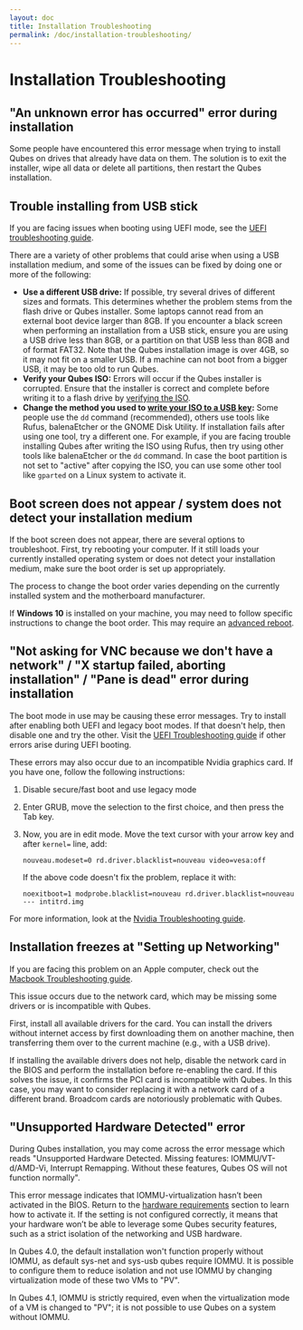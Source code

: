 ```yaml
---
layout: doc
title: Installation Troubleshooting
permalink: /doc/installation-troubleshooting/
---
```

# Installation Troubleshooting #

## "An unknown error has occurred" error during installation ##

Some people have encountered this error message when trying to install Qubes on drives that already have data on them. 
The solution is to exit the installer, wipe all data or delete all partitions, then restart the Qubes installation. 

## Trouble installing from USB stick ##

If you are facing issues when booting using UEFI mode, see the [UEFI troubleshooting guide](/doc/uefi-troubleshooting/). 

There are a variety of other problems that could arise when using a USB installation medium, and some of the issues can be fixed by doing one or more of the following:

* **Use a different USB drive:** 
If possible, try several drives of different sizes and formats. 
This determines whether the problem stems from the flash drive or Qubes installer.
Some laptops cannot read from an external boot device larger than 8GB. 
If you encounter a black screen when performing an installation from a USB stick, ensure you are using a USB drive less than 8GB, or a partition on that USB less than 8GB and of format FAT32.
Note that the Qubes installation image is over 4GB, so it may not fit on a smaller USB. 
If a machine can not boot from a bigger USB, it may be too old to run Qubes. 
* **Verify your Qubes ISO:** 
Errors will occur if the Qubes installer is corrupted. 
Ensure that the installer is correct and complete before writing it to a flash drive by [verifying the ISO](/security/verifying-signatures/#how-to-verify-qubes-iso-signatures). 
* **Change the method you used to [write your ISO to a USB key](/doc/installation-guide/#copying-the-iso-onto-the-installation-medium):** 
Some people use the ``dd`` command (recommended), others use tools like Rufus, balenaEtcher or the GNOME Disk Utility. 
If installation fails after using one tool, try a different one. 
For example, if you are facing trouble installing Qubes after writing the ISO using Rufus, then try using other tools like balenaEtcher or the ``dd`` command. 
In case the boot partition is not set to "active" after copying the ISO, you can use some other tool like `gparted` on a Linux system to activate it. 

## Boot screen does not appear / system does not detect your installation medium ##

If the boot screen does not appear, there are several options to troubleshoot.
First, try rebooting your computer. 
If it still loads your currently installed operating system or does not detect your installation medium, make sure the boot order is set up appropriately. 

The process to change the boot order varies depending on the currently installed system and the motherboard manufacturer. 

If **Windows 10** is installed on your machine, you may need to follow specific instructions to change the boot order. 
This may require an [advanced reboot](https://support.microsoft.com/en-us/help/4026206/windows-10-find-safe-mode-and-other-startup-settings).

## "Not asking for VNC because we don't have a network" / "X startup failed, aborting installation" / "Pane is dead" error during installation ##

The boot mode in use may be causing these error messages. 
Try to install after enabling both UEFI and legacy boot modes. 
If that doesn't help, then disable one and try the other. 
Visit the [UEFI Troubleshooting guide](/doc/uefi-troubleshooting/) if other errors arise during UEFI booting. 

These errors may also occur due to an incompatible Nvidia graphics card. If you have one, follow the following instructions:
1. Disable secure/fast boot and use legacy mode
2. Enter GRUB, move the selection to the first choice, and then press the Tab key. 
3. Now, you are in edit mode. Move the text cursor with your arrow key and after ``kernel=`` line, add:

       nouveau.modeset=0 rd.driver.blacklist=nouveau video=vesa:off
   
   If the above code doesn't fix the problem, replace it with:
   
       noexitboot=1 modprobe.blacklist=nouveau rd.driver.blacklist=nouveau --- intitrd.img

For more information, look at the [Nvidia Troubleshooting guide](https://github.com/Qubes-Community/Contents/blob/master/docs/troubleshooting/nvidia-troubleshooting.md#disabling-nouveau).
 

## Installation freezes at "Setting up Networking" ##
 
If you are facing this problem on an Apple computer, check out the [Macbook Troubleshooting guide](https://github.com/Qubes-Community/Contents/blob/master/docs/troubleshooting/macbook-troubleshooting.md).

This issue occurs due to the network card, which may be missing some drivers or is incompatible with Qubes. 

First, install all available drivers for the card. 
You can install the drivers without internet access by first downloading them on another machine, then transferring them over to the current machine (e.g., with a USB drive). 

If installing the available drivers does not help, disable the network card in the BIOS and perform the installation before re-enabling the card. 
If this solves the issue, it confirms the PCI card is incompatible with Qubes. 
In this case, you may want to consider replacing it with a network card of a different brand. 
Broadcom cards are notoriously problematic with Qubes.


## "Unsupported Hardware Detected" error ##

During Qubes installation, you may come across the error message which reads "Unsupported Hardware Detected. 
Missing features: IOMMU/VT-d/AMD-Vi, Interrupt Remapping. Without these features, Qubes OS will not function normally". 

This error message indicates that IOMMU-virtualization hasn’t been activated in the BIOS. 
Return to the [hardware requirements][hardware-reqs] section to learn how to activate it. 
If the setting is not configured correctly, it means that your hardware won’t be able to leverage some Qubes security features, such as a strict isolation of the networking and USB hardware.

In Qubes 4.0, the default installation won't function properly without IOMMU, as default sys-net and sys-usb qubes require IOMMU. It is possible to configure them to reduce isolation and not use IOMMU by changing virtualization mode of these two VMs to "PV".

In Qubes 4.1, IOMMU is strictly required, even when the virtualization mode of a VM is changed to "PV"; it is not possible to use Qubes on a system without IOMMU.

[hardware-reqs]: /doc/installation-guide/#hardware-requirements

